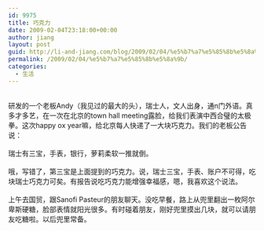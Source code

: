 ```yaml
---
id: 9975
title: 巧克力
date: 2009-02-04T23:18:00+00:00
author: jiang
layout: post
guid: http://li-and-jiang.com/blog/2009/02/04/%e5%b7%a7%e5%85%8b%e5%8a%9b/
permalink: /2009/02/04/%e5%b7%a7%e5%85%8b%e5%8a%9b/
categories:
  - 生活
---
```

<div>
   
</div>

<div>
  研发的一个老板Andy（我见过的最大的头），瑞士人，文人出身，通n门外语。真多才多艺，在一次在北京的town hall meeting露脸，给我们表演中西合璧的太极拳。这次happy ox year嘛，给北京每人快递了一大块巧克力。我们的老板公告说：
</div>

<div>
   
</div>

<div>
  瑞士有三宝，手表，银行，萝莉柔软一推就倒。
</div>

<div>
   
</div>

<div>
  哦，写错了，第三宝是上面提到的巧克力。说，瑞士三宝，手表、账户不可得，吃块瑞士巧克力可矣。有报告说吃巧克力能增强幸福感，嗯，我喜欢这个说法。
</div>

<div>
   
</div>

<div>
  上午去国贸，跟Sanofi Pasteur的朋友聊天。没吃早餐，路上从兜里翻出一枚阿尔卑斯硬糖，脸部表情就阳光很多。有时碰着朋友，刚好兜里摸出几块，就可以请朋友吃糖啦。以后兜里常备。
</div>